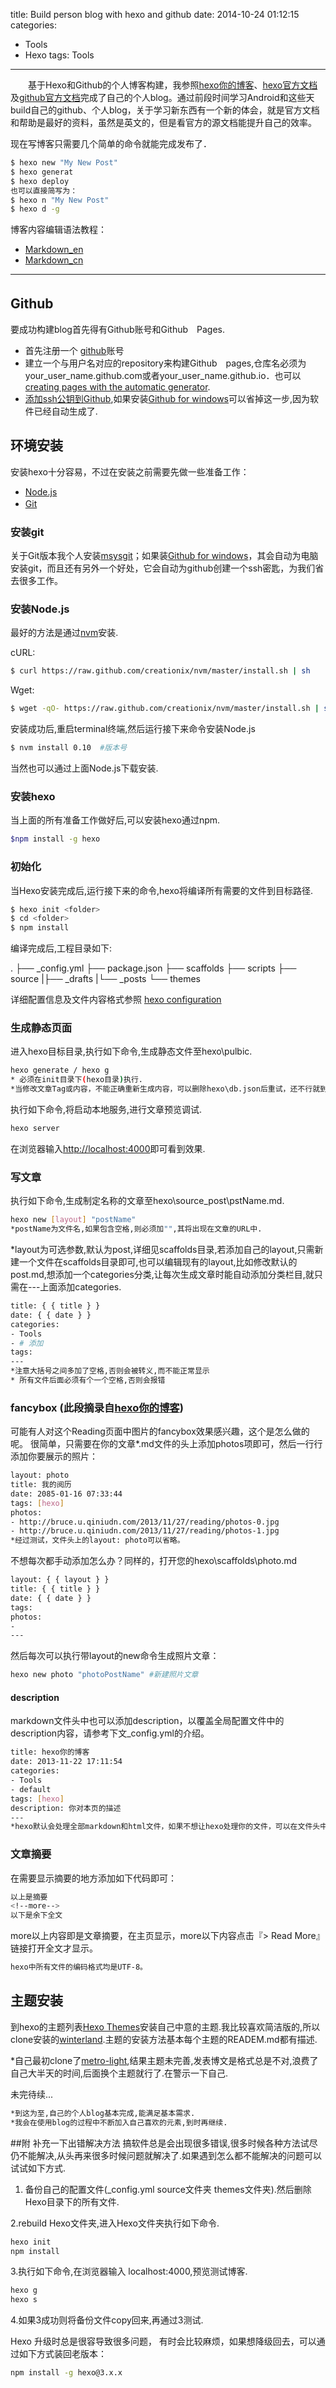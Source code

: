 title: Build person blog with hexo and  github
date: 2014-10-24 01:12:15
categories:
- Tools
- Hexo
tags: Tools
---
　　基于Hexo和Github的个人博客构建，我参照[hexo你的博客](http://ibruce.info/2013/11/22/hexo-your-blog/)、[hexo官方文档](http://hexo.io/docs/)及[github官方文档](https://help.github.com/articles/set-up-git/)完成了自己的个人blog。通过前段时间学习Android和这些天build自己的github、个人blog，关于学习新东西有一个新的体会，就是官方文档和帮助是最好的资料，虽然是英文的，但是看官方的源文档能提升自己的效率。

现在写博客只需要几个简单的命令就能完成发布了．

``` bash
$ hexo new "My New Post"
$ hexo generat
$ hexo deploy
也可以直接简写为：
$ hexo n "My New Post"
$ hexo d -g
```
<!--more-->
博客内容编辑语法教程：

- [Markdown_en](http://daringfireball.net/projects/markdown/syntax.php)
- [Markdown_cn](http://wowubuntu.com/markdown/#overview)
---

## Github　　

要成功构建blog首先得有Github账号和Github　Pages. 　　

- 首先注册一个 [github](https://github.com)账号　　
- 建立一个与用户名对应的repository来构建Github　pages,仓库名必须为your_user_name.github.com或者your_user_name.github.io．也可以[creating pages with the automatic generator](https://help.github.com/articles/creating-pages-with-the-automatic-generator/).
- [添加ssh公钥到Github](https://help.github.com/articles/generating-ssh-keys/),如果安装[Github for windows](https://windows.github.com/)可以省掉这一步,因为软件已经自动生成了.

## 环境安装　　

安装hexo十分容易，不过在安装之前需要先做一些准备工作：　　

- [Node.js](http://nodejs.org/)
- [Git](http://git-scm.com/)　　

### 安装git　　

关于Git版本我个人安装[msysgit](http://msysgit.github.io/)；如果装[Github for windows](https://windows.github.com/)，其会自动为电脑安装git，而且还有另外一个好处，它会自动为github创建一个ssh密匙，为我们省去很多工作。　　

### 安装Node.js　　

最好的方法是通过[nvm](https://github.com/creationix/nvm)安装.　　

cURL:

```bash
$ curl https://raw.github.com/creationix/nvm/master/install.sh | sh
```

Wget:
 
```bash
$ wget -qO- https://raw.github.com/creationix/nvm/master/install.sh | sh
```

安装成功后,重启terminal终端,然后运行接下来命令安装Node.js　　

```bash
$ nvm install 0.10  #版本号
```

当然也可以通过上面Node.js下载安装.　　

### 安装hexo　　

当上面的所有准备工作做好后,可以安装hexo通过npm.

```bash
$npm install -g hexo
```

### 初始化

当Hexo安装完成后,运行接下来的命令,hexo将编译所有需要的文件到目标路径.

```bash
$ hexo init <folder>
$ cd <folder>
$ npm install
```

编译完成后,工程目录如下:

.
├── _config.yml
├── package.json
├── scaffolds
├── scripts
├── source
|├── _drafts
|└── _posts
└── themes

详细配置信息及文件内容格式参照 [hexo configuration](http://hexo.io/docs/setup.html)

### 生成静态页面

进入hexo目标目录,执行如下命令,生成静态文件至hexo\pulbic.

```bash
hexo generate / hexo g
* 必须在init目录下(hexo目录)执行.
*当修改文章Tag或内容，不能正确重新生成内容，可以删除hexo\db.json后重试，还不行就到public目录删除对应的文件，重新生成。
```
执行如下命令,将启动本地服务,进行文章预览调试.
```bash
hexo server
```
在浏览器输入<http://localhost:4000>即可看到效果.


### 写文章

执行如下命令,生成制定名称的文章至hexo\source\_post\pstName.md.
```bash
hexo new [layout] "postName" 
*postName为文件名,如果包含空格,则必须加"",其将出现在文章的URL中.
```
*layout为可选参数,默认为post,详细见scaffolds目录,若添加自己的layout,只需新建一个文件在scaffolds目录即可,也可以编辑现有的layout,比如修改默认的post.md,想添加一个categories分类,让每次生成文章时能自动添加分类栏目,就只需在---上面添加categories.
```bash
title: { { title } }
date: { { date } }
categories:
- Tools
- # 添加
tags:
---
*注意大括号之间多加了空格,否则会被转义,而不能正常显示
* 所有文件后面必须有个一个空格,否则会报错
```
### fancybox (此段摘录自[hexo你的博客](http://ibruce.info/2013/11/22/hexo-your-blog/))
可能有人对这个Reading页面中图片的fancybox效果感兴趣，这个是怎么做的呢。
很简单，只需要在你的文章*.md文件的头上添加photos项即可，然后一行行添加你要展示的照片：
```bash
layout: photo
title: 我的阅历
date: 2085-01-16 07:33:44
tags: [hexo]
photos:
- http://bruce.u.qiniudn.com/2013/11/27/reading/photos-0.jpg
- http://bruce.u.qiniudn.com/2013/11/27/reading/photos-1.jpg
*经过测试，文件头上的layout: photo可以省略。
```
不想每次都手动添加怎么办？同样的，打开您的hexo\scaffolds\photo.md
```bash
layout: { { layout } }
title: { { title } }
date: { { date } }
tags: 
photos: 
- 
---
```
然后每次可以执行带layout的new命令生成照片文章：
```bash
hexo new photo "photoPostName" #新建照片文章
```
#### description
markdown文件头中也可以添加description，以覆盖全局配置文件中的description内容，请参考下文_config.yml的介绍。
```bash
title: hexo你的博客
date: 2013-11-22 17:11:54
categories:
- Tools
- default
tags: [hexo]
description: 你对本页的描述
---
*hexo默认会处理全部markdown和html文件，如果不想让hexo处理你的文件，可以在文件头中加入layout: false。
```
### 文章摘要
在需要显示摘要的地方添加如下代码即可：
```bash
以上是摘要
<!--more-->
以下是余下全文
```
more以上内容即是文章摘要，在主页显示，more以下内容点击『> Read More』链接打开全文才显示。
```bash
hexo中所有文件的编码格式均是UTF-8。
```

## 主题安装

到hexo的主题列表[Hexo Themes](https://github.com/hexojs/hexo/wiki/Themes)安装自己中意的主题.我比较喜欢简洁版的,所以clone安装的[winterland](https://github.com/winterland1989/hexo-theme-winterland).主题的安装方法基本每个主题的READEM.md都有描述.

*自己最初clone了[metro-light](https://github.com/halfer53/metro-light),结果主题未完善,发表博文是格式总是不对,浪费了自己大半天的时间,后面换个主题就行了.在警示一下自己.


未完待续...
```bash
*到这为至,自己的个人blog基本完成,能满足基本需求.
*我会在使用blog的过程中不断加入自己喜欢的元素,到时再继续.
```

##附 补充一下出错解决方法
搞软件总是会出现很多错误,很多时候各种方法试尽仍不能解决,从头再来很多时候问题就解决了.如果遇到怎么都不能解决的问题可以试试如下方式.
1. 备份自己的配置文件(_config.yml source文件夹 themes文件夹).然后删除Hexo目录下的所有文件.

2.rebuild Hexo文件夹,进入Hexo文件夹执行如下命令.
```bash
hexo init
npm install
```
3.执行如下命令,在浏览器输入 localhost:4000,预览测试博客.
```bash
hexo g
hexo s
```
4.如果3成功则将备份文件copy回来,再通过3测试.

Hexo 升级时总是很容导致很多问题， 有时会比较麻烦，如果想降级回去，可以通过如下方式装回老版本：
```bash
npm install -g hexo@3.x.x
```
